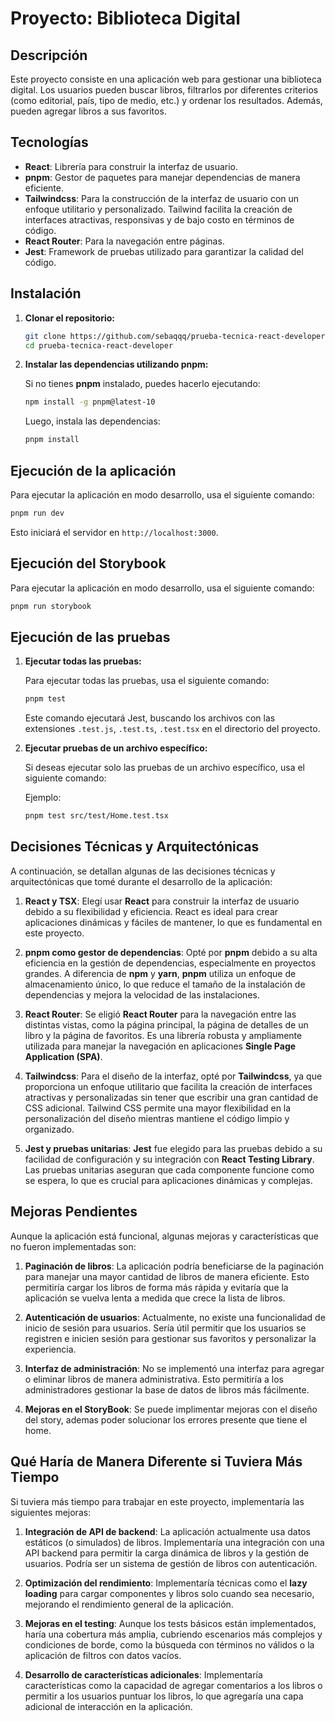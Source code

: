 # Proyecto: Biblioteca Digital

## Descripción

Este proyecto consiste en una aplicación web para gestionar una biblioteca digital. Los usuarios pueden buscar libros, filtrarlos por diferentes criterios (como editorial, país, tipo de medio, etc.) y ordenar los resultados. Además, pueden agregar libros a sus favoritos.

## Tecnologías

- **React**: Librería para construir la interfaz de usuario.
- **pnpm**: Gestor de paquetes para manejar dependencias de manera eficiente.
- **Tailwindcss**: Para la construcción de la interfaz de usuario con un enfoque utilitario y personalizado. Tailwind facilita la creación de interfaces atractivas, responsivas y de bajo costo en términos de código.
- **React Router**: Para la navegación entre páginas.
- **Jest**: Framework de pruebas utilizado para garantizar la calidad del código.

## Instalación

1. **Clonar el repositorio:**

   ```bash
   git clone https://github.com/sebaqqq/prueba-tecnica-react-developer.git
   cd prueba-tecnica-react-developer
   ```

2. **Instalar las dependencias utilizando pnpm:**

   Si no tienes **pnpm** instalado, puedes hacerlo ejecutando:

   ```bash
   npm install -g pnpm@latest-10
   ```

   Luego, instala las dependencias:

   ```bash
   pnpm install
   ```

## Ejecución de la aplicación

Para ejecutar la aplicación en modo desarrollo, usa el siguiente comando:

```bash
pnpm run dev
```

Esto iniciará el servidor en `http://localhost:3000`.

## Ejecución del Storybook

Para ejecutar la aplicación en modo desarrollo, usa el siguiente comando:

```bash
pnpm run storybook
```

## Ejecución de las pruebas

1. **Ejecutar todas las pruebas:**

   Para ejecutar todas las pruebas, usa el siguiente comando:

   ```bash
   pnpm test
   ```

   Este comando ejecutará Jest, buscando los archivos con las extensiones `.test.js`, `.test.ts`, `.test.tsx` en el directorio del proyecto.

2. **Ejecutar pruebas de un archivo específico:**

   Si deseas ejecutar solo las pruebas de un archivo específico, usa el siguiente comando:

   Ejemplo:

   ```bash
   pnpm test src/test/Home.test.tsx
   ```

## Decisiones Técnicas y Arquitectónicas

A continuación, se detallan algunas de las decisiones técnicas y arquitectónicas que tomé durante el desarrollo de la aplicación:

1. **React y TSX**: Elegí usar **React** para construir la interfaz de usuario debido a su flexibilidad y eficiencia. React es ideal para crear aplicaciones dinámicas y fáciles de mantener, lo que es fundamental en este proyecto.

2. **pnpm como gestor de dependencias**: Opté por **pnpm** debido a su alta eficiencia en la gestión de dependencias, especialmente en proyectos grandes. A diferencia de **npm** y **yarn**, **pnpm** utiliza un enfoque de almacenamiento único, lo que reduce el tamaño de la instalación de dependencias y mejora la velocidad de las instalaciones.

3. **React Router**: Se eligió **React Router** para la navegación entre las distintas vistas, como la página principal, la página de detalles de un libro y la página de favoritos. Es una librería robusta y ampliamente utilizada para manejar la navegación en aplicaciones **Single Page Application (SPA)**.

4. **Tailwindcss**: Para el diseño de la interfaz, opté por **Tailwindcss**, ya que proporciona un enfoque utilitario que facilita la creación de interfaces atractivas y personalizadas sin tener que escribir una gran cantidad de CSS adicional. Tailwind CSS permite una mayor flexibilidad en la personalización del diseño mientras mantiene el código limpio y organizado.

5. **Jest y pruebas unitarias**: **Jest** fue elegido para las pruebas debido a su facilidad de configuración y su integración con **React Testing Library**. Las pruebas unitarias aseguran que cada componente funcione como se espera, lo que es crucial para aplicaciones dinámicas y complejas.

## Mejoras Pendientes

Aunque la aplicación está funcional, algunas mejoras y características que no fueron implementadas son:

1. **Paginación de libros**: La aplicación podría beneficiarse de la paginación para manejar una mayor cantidad de libros de manera eficiente. Esto permitiría cargar los libros de forma más rápida y evitaría que la aplicación se vuelva lenta a medida que crece la lista de libros.

2. **Autenticación de usuarios**: Actualmente, no existe una funcionalidad de inicio de sesión para usuarios. Sería útil permitir que los usuarios se registren e inicien sesión para gestionar sus favoritos y personalizar la experiencia.

3. **Interfaz de administración**: No se implementó una interfaz para agregar o eliminar libros de manera administrativa. Esto permitiría a los administradores gestionar la base de datos de libros más fácilmente.

4. **Mejoras en el StoryBook**: Se puede implimentar mejoras con el diseño del story, ademas poder solucionar los errores presente que tiene el home.

## Qué Haría de Manera Diferente si Tuviera Más Tiempo

Si tuviera más tiempo para trabajar en este proyecto, implementaría las siguientes mejoras:

1. **Integración de API de backend**: La aplicación actualmente usa datos estáticos (o simulados) de libros. Implementaría una integración con una API backend para permitir la carga dinámica de libros y la gestión de usuarios. Podría ser un sistema de gestión de libros con autenticación.

2. **Optimización del rendimiento**: Implementaría técnicas como el **lazy loading** para cargar componentes y libros solo cuando sea necesario, mejorando el rendimiento general de la aplicación.

3. **Mejoras en el testing**: Aunque los tests básicos están implementados, haría una cobertura más amplia, cubriendo escenarios más complejos y condiciones de borde, como la búsqueda con términos no válidos o la aplicación de filtros con datos vacíos.

4. **Desarrollo de características adicionales**: Implementaría características como la capacidad de agregar comentarios a los libros o permitir a los usuarios puntuar los libros, lo que agregaría una capa adicional de interacción en la aplicación.
